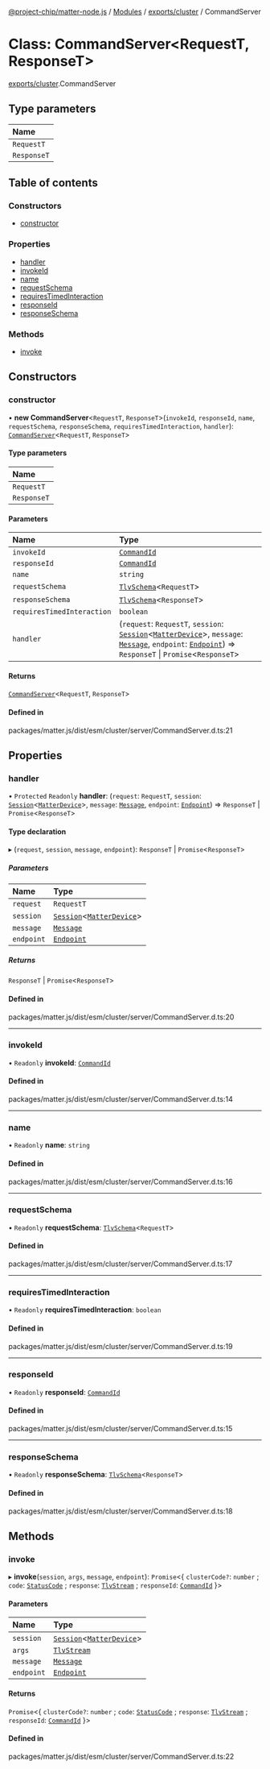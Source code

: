 [@project-chip/matter-node.js](../README.md) / [Modules](../modules.md) / [exports/cluster](../modules/exports_cluster.md) / CommandServer

# Class: CommandServer\<RequestT, ResponseT\>

[exports/cluster](../modules/exports_cluster.md).CommandServer

## Type parameters

| Name |
| :------ |
| `RequestT` |
| `ResponseT` |

## Table of contents

### Constructors

- [constructor](exports_cluster.CommandServer.md#constructor)

### Properties

- [handler](exports_cluster.CommandServer.md#handler)
- [invokeId](exports_cluster.CommandServer.md#invokeid)
- [name](exports_cluster.CommandServer.md#name)
- [requestSchema](exports_cluster.CommandServer.md#requestschema)
- [requiresTimedInteraction](exports_cluster.CommandServer.md#requirestimedinteraction)
- [responseId](exports_cluster.CommandServer.md#responseid)
- [responseSchema](exports_cluster.CommandServer.md#responseschema)

### Methods

- [invoke](exports_cluster.CommandServer.md#invoke)

## Constructors

### constructor

• **new CommandServer**\<`RequestT`, `ResponseT`\>(`invokeId`, `responseId`, `name`, `requestSchema`, `responseSchema`, `requiresTimedInteraction`, `handler`): [`CommandServer`](exports_cluster.CommandServer.md)\<`RequestT`, `ResponseT`\>

#### Type parameters

| Name |
| :------ |
| `RequestT` |
| `ResponseT` |

#### Parameters

| Name | Type |
| :------ | :------ |
| `invokeId` | [`CommandId`](../modules/exports_datatype.md#commandid) |
| `responseId` | [`CommandId`](../modules/exports_datatype.md#commandid) |
| `name` | `string` |
| `requestSchema` | [`TlvSchema`](exports_tlv.TlvSchema.md)\<`RequestT`\> |
| `responseSchema` | [`TlvSchema`](exports_tlv.TlvSchema.md)\<`ResponseT`\> |
| `requiresTimedInteraction` | `boolean` |
| `handler` | (`request`: `RequestT`, `session`: [`Session`](../interfaces/exports_session.Session.md)\<[`MatterDevice`](export._internal_.MatterDevice.md)\>, `message`: [`Message`](../interfaces/exports_codec.Message.md), `endpoint`: [`Endpoint`](exports_device.Endpoint.md)) => `ResponseT` \| `Promise`\<`ResponseT`\> |

#### Returns

[`CommandServer`](exports_cluster.CommandServer.md)\<`RequestT`, `ResponseT`\>

#### Defined in

packages/matter.js/dist/esm/cluster/server/CommandServer.d.ts:21

## Properties

### handler

• `Protected` `Readonly` **handler**: (`request`: `RequestT`, `session`: [`Session`](../interfaces/exports_session.Session.md)\<[`MatterDevice`](export._internal_.MatterDevice.md)\>, `message`: [`Message`](../interfaces/exports_codec.Message.md), `endpoint`: [`Endpoint`](exports_device.Endpoint.md)) => `ResponseT` \| `Promise`\<`ResponseT`\>

#### Type declaration

▸ (`request`, `session`, `message`, `endpoint`): `ResponseT` \| `Promise`\<`ResponseT`\>

##### Parameters

| Name | Type |
| :------ | :------ |
| `request` | `RequestT` |
| `session` | [`Session`](../interfaces/exports_session.Session.md)\<[`MatterDevice`](export._internal_.MatterDevice.md)\> |
| `message` | [`Message`](../interfaces/exports_codec.Message.md) |
| `endpoint` | [`Endpoint`](exports_device.Endpoint.md) |

##### Returns

`ResponseT` \| `Promise`\<`ResponseT`\>

#### Defined in

packages/matter.js/dist/esm/cluster/server/CommandServer.d.ts:20

___

### invokeId

• `Readonly` **invokeId**: [`CommandId`](../modules/exports_datatype.md#commandid)

#### Defined in

packages/matter.js/dist/esm/cluster/server/CommandServer.d.ts:14

___

### name

• `Readonly` **name**: `string`

#### Defined in

packages/matter.js/dist/esm/cluster/server/CommandServer.d.ts:16

___

### requestSchema

• `Readonly` **requestSchema**: [`TlvSchema`](exports_tlv.TlvSchema.md)\<`RequestT`\>

#### Defined in

packages/matter.js/dist/esm/cluster/server/CommandServer.d.ts:17

___

### requiresTimedInteraction

• `Readonly` **requiresTimedInteraction**: `boolean`

#### Defined in

packages/matter.js/dist/esm/cluster/server/CommandServer.d.ts:19

___

### responseId

• `Readonly` **responseId**: [`CommandId`](../modules/exports_datatype.md#commandid)

#### Defined in

packages/matter.js/dist/esm/cluster/server/CommandServer.d.ts:15

___

### responseSchema

• `Readonly` **responseSchema**: [`TlvSchema`](exports_tlv.TlvSchema.md)\<`ResponseT`\>

#### Defined in

packages/matter.js/dist/esm/cluster/server/CommandServer.d.ts:18

## Methods

### invoke

▸ **invoke**(`session`, `args`, `message`, `endpoint`): `Promise`\<\{ `clusterCode?`: `number` ; `code`: [`StatusCode`](../enums/exports_interaction.StatusCode.md) ; `response`: [`TlvStream`](../modules/exports_tlv.md#tlvstream) ; `responseId`: [`CommandId`](../modules/exports_datatype.md#commandid)  }\>

#### Parameters

| Name | Type |
| :------ | :------ |
| `session` | [`Session`](../interfaces/exports_session.Session.md)\<[`MatterDevice`](export._internal_.MatterDevice.md)\> |
| `args` | [`TlvStream`](../modules/exports_tlv.md#tlvstream) |
| `message` | [`Message`](../interfaces/exports_codec.Message.md) |
| `endpoint` | [`Endpoint`](exports_device.Endpoint.md) |

#### Returns

`Promise`\<\{ `clusterCode?`: `number` ; `code`: [`StatusCode`](../enums/exports_interaction.StatusCode.md) ; `response`: [`TlvStream`](../modules/exports_tlv.md#tlvstream) ; `responseId`: [`CommandId`](../modules/exports_datatype.md#commandid)  }\>

#### Defined in

packages/matter.js/dist/esm/cluster/server/CommandServer.d.ts:22
